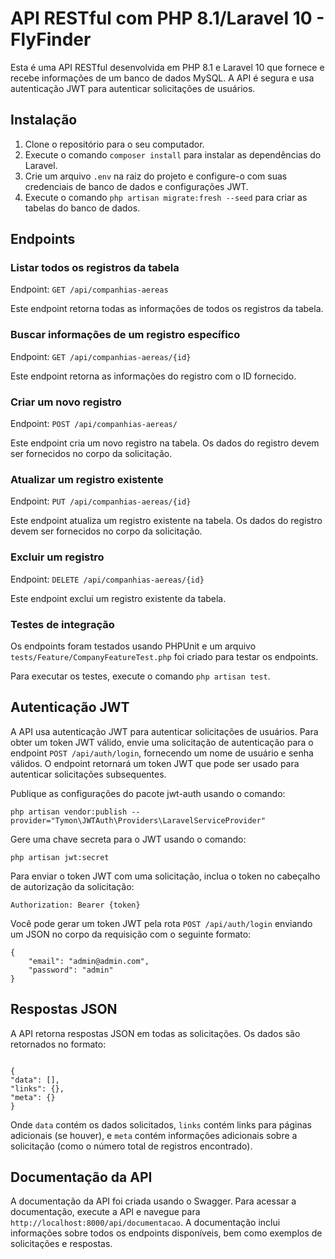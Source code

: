 # API RESTful com PHP 8.1/Laravel 10 - FlyFinder

Esta é uma API RESTful desenvolvida em PHP 8.1 e Laravel 10 que fornece e recebe informações de um banco de dados MySQL. A API é segura e usa autenticação JWT para autenticar solicitações de usuários.

## Instalação

1. Clone o repositório para o seu computador.
2. Execute o comando `composer install` para instalar as dependências do Laravel.
3. Crie um arquivo `.env` na raiz do projeto e configure-o com suas credenciais de banco de dados e configurações JWT.
4. Execute o comando `php artisan migrate:fresh --seed` para criar as tabelas do banco de dados.

## Endpoints

### Listar todos os registros da tabela

Endpoint: `GET /api/companhias-aereas`

Este endpoint retorna todas as informações de todos os registros da tabela.

### Buscar informações de um registro específico

Endpoint: `GET /api/companhias-aereas/{id}`

Este endpoint retorna as informações do registro com o ID fornecido.

### Criar um novo registro

Endpoint: `POST /api/companhias-aereas/`

Este endpoint cria um novo registro na tabela. Os dados do registro devem ser fornecidos no corpo da solicitação.

### Atualizar um registro existente

Endpoint: `PUT /api/companhias-aereas/{id}`

Este endpoint atualiza um registro existente na tabela. Os dados do registro devem ser fornecidos no corpo da solicitação.

### Excluir um registro

Endpoint: `DELETE /api/companhias-aereas/{id}`

Este endpoint exclui um registro existente da tabela.

### Testes de integração

Os endpoints foram testados usando PHPUnit e um arquivo `tests/Feature/CompanyFeatureTest.php` foi criado para testar os endpoints.

Para executar os testes, execute o comando `php artisan test`.

## Autenticação JWT

A API usa autenticação JWT para autenticar solicitações de usuários. Para obter um token JWT válido, envie uma solicitação de autenticação para o endpoint `POST /api/auth/login`, fornecendo um nome de usuário e senha válidos. O endpoint retornará um token JWT que pode ser usado para autenticar solicitações subsequentes.

Publique as configurações do pacote jwt-auth usando o comando:

```
php artisan vendor:publish --provider="Tymon\JWTAuth\Providers\LaravelServiceProvider"
```

Gere uma chave secreta para o JWT usando o comando:

```
php artisan jwt:secret
```

Para enviar o token JWT com uma solicitação, inclua o token no cabeçalho de autorização da solicitação:

```
Authorization: Bearer {token}
```

Você pode gerar um token JWT pela rota `POST /api/auth/login` enviando um JSON no corpo da requisição com o seguinte formato:

```
{
    "email": "admin@admin.com",
    "password": "admin"
}
```

## Respostas JSON

A API retorna respostas JSON em todas as solicitações. Os dados são retornados no formato:

```

{
"data": [],
"links": {},
"meta": {}
}

```

Onde `data` contém os dados solicitados, `links` contém links para páginas adicionais (se houver), e `meta` contém informações adicionais sobre a solicitação (como o número total de registros encontrado).

## Documentação da API

A documentação da API foi criada usando o Swagger. Para acessar a documentação, execute a API e navegue para `http://localhost:8000/api/documentacao`. A documentação inclui informações sobre todos os endpoints disponíveis, bem como exemplos de solicitações e respostas.

